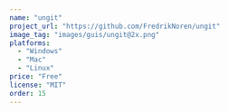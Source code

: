 ```yaml
---
name: "ungit"
project_url: "https://github.com/FredrikNoren/ungit"
image_tag: "images/guis/ungit@2x.png"
platforms:
  - "Windows"
  - "Mac"
  - "Linux"
price: "Free"
license: "MIT"
order: 15
---
```

